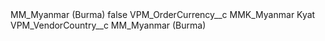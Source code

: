 <?xml version="1.0" encoding="UTF-8"?>
<CustomMetadata xmlns="http://soap.sforce.com/2006/04/metadata" xmlns:xsi="http://www.w3.org/2001/XMLSchema-instance" xmlns:xsd="http://www.w3.org/2001/XMLSchema">
    <label>MM_Myanmar (Burma)</label>
    <protected>false</protected>
    <values>
        <field>VPM_OrderCurrency__c</field>
        <value xsi:type="xsd:string">MMK_Myanmar Kyat</value>
    </values>
    <values>
        <field>VPM_VendorCountry__c</field>
        <value xsi:type="xsd:string">MM_Myanmar (Burma)</value>
    </values>
</CustomMetadata>
